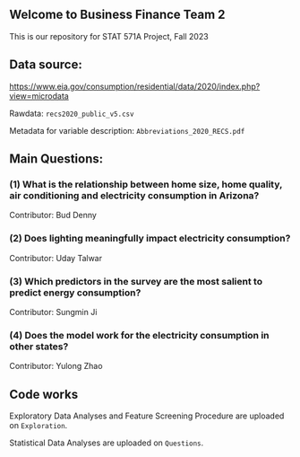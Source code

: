 ## Welcome to Business Finance Team 2
This is our repository for STAT 571A Project, Fall 2023

## Data source:
https://www.eia.gov/consumption/residential/data/2020/index.php?view=microdata

Rawdata: `recs2020_public_v5.csv`

Metadata for variable description:  `Abbreviations_2020_RECS.pdf`
## Main Questions:
### (1) What is the relationship between home size, home quality, air conditioning and electricity consumption in Arizona?

Contributor: Bud Denny
### (2) Does lighting meaningfully impact electricity consumption?

Contributor: Uday Talwar
### (3) Which predictors in the survey are the most salient to predict energy consumption?

Contributor: Sungmin Ji
### (4) Does the model work for the electricity consumption in other states?

Contributor: Yulong Zhao

## Code works
Exploratory Data Analyses and Feature Screening Procedure are uploaded on `Exploration`.

Statistical Data Analyses are uploaded on `Questions`.

